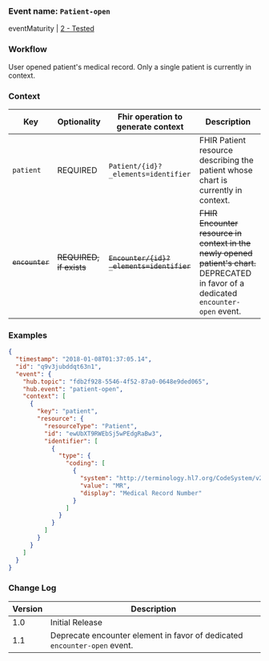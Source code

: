 ### Event name: `Patient-open`

eventMaturity | [2 - Tested](3-1-2-eventmaturitymodel.html)

### Workflow

User opened patient's medical record. Only a single patient is currently in context.  

### Context

Key | Optionality | Fhir operation to generate context | Description
----- | -------- | ---- | ---- 
`patient` | REQUIRED | `Patient/{id}?_elements=identifier` | FHIR Patient resource describing the patient whose chart is currently in context.
~~`encounter`~~ | ~~REQUIRED, if exists~~ | ~~`Encounter/{id}?_elements=identifier`~~ | ~~FHIR Encounter resource in context in the newly opened patient's chart.~~ DEPRECATED in favor of a dedicated `encounter-open` event. 

### Examples

```json
{
  "timestamp": "2018-01-08T01:37:05.14",
  "id": "q9v3jubddqt63n1",
  "event": {
    "hub.topic": "fdb2f928-5546-4f52-87a0-0648e9ded065",
    "hub.event": "patient-open",
    "context": [
      {
        "key": "patient",
        "resource": {
          "resourceType": "Patient",
          "id": "ewUbXT9RWEbSj5wPEdgRaBw3",
          "identifier": [
            {
              "type": {
                "coding": [
                  {
                    "system": "http://terminology.hl7.org/CodeSystem/v2-0203",
                    "value": "MR",
                    "display": "Medical Record Number"
                  }
                ]
              }
            }
          ]
        }
      }
    ]
  }
}
```

### Change Log

Version | Description
---- | ----
1.0 | Initial Release
1.1 | Deprecate encounter element in favor of dedicated `encounter-open` event.


